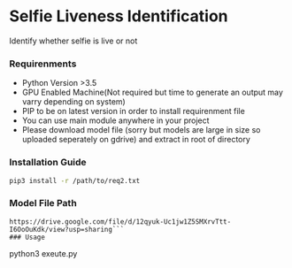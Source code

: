 # Selfie Liveness Identification

Identify whether selfie is live or not 

### Requirenments 
 - Python Version >3.5 
 - GPU Enabled Machine(Not required but time to generate an output may varry depending on system)
 - PIP to be on latest version in order to install requirenment file 
 - You can use main module anywhere in your project
 - Please download model file (sorry but models are large in size so uploaded seperately on gdrive) and extract in root of directory

### Installation Guide
```bash
pip3 install -r /path/to/req2.txt
```
### Model File Path
```
https://drive.google.com/file/d/12qyuk-Uc1jw1Z5SMXrvTtt-I6OoOuKdk/view?usp=sharing```
### Usage
```
python3 exeute.py 
```




